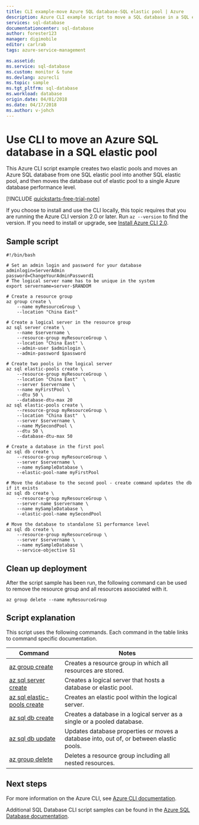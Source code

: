 ```yaml
---
title: CLI example-move Azure SQL database-SQL elastic pool | Azure
description: Azure CLI example script to move a SQL database in a SQL elastic pool 
services: sql-database
documentationcenter: sql-database
author: forester123
manager: digimobile
editor: carlrab
tags: azure-service-management

ms.assetid:
ms.service: sql-database
ms.custom: monitor & tune
ms.devlang: azurecli
ms.topic: sample
ms.tgt_pltfrm: sql-database
ms.workload: database
origin.date: 04/01/2018
ms.date: 04/17/2018
ms.author: v-johch
---
```


# Use CLI to move an Azure SQL database in a SQL elastic pool

This Azure CLI script example creates two elastic pools and moves an Azure SQL database from one SQL elastic pool into another SQL elastic pool, and then moves the database out of elastic pool to a single Azure database performance level. 

[!INCLUDE [quickstarts-free-trial-note](../../../includes/quickstarts-free-trial-note.md)]

If you choose to install and use the CLI locally, this topic requires that you are running the Azure CLI version 2.0 or later. Run `az --version` to find the version. If you need to install or upgrade, see [Install Azure CLI 2.0]( https://docs.azure.cn/cli/install-azure-cli). 

## Sample script

```azurecli
#!/bin/bash

# Set an admin login and password for your database
adminlogin=ServerAdmin
password=ChangeYourAdminPassword1
# The logical server name has to be unique in the system
export servername=server-$RANDOM

# Create a resource group
az group create \
	--name myResourceGroup \
	--location "China East" 

# Create a logical server in the resource group
az sql server create \
	--name $servername \
	--resource-group myResourceGroup \
	--location "China East" \
	--admin-user $adminlogin \
	--admin-password $password

# Create two pools in the logical server
az sql elastic-pools create \
	--resource-group myResourceGroup \
	--location "China East"  \
	--server $servername \
	--name myFirstPool \
	--dtu 50 \
	--database-dtu-max 20
az sql elastic-pools create \
	--resource-group myResourceGroup \
	--location "China East"  \
	--server $servername \
	--name MySecondPool \
	--dtu 50 \
	--database-dtu-max 50

# Create a database in the first pool
az sql db create \
	--resource-group myResourceGroup \
	--server $servername \
	--name mySampleDatabase \
	--elastic-pool-name myFirstPool

# Move the database to the second pool - create command updates the db if it exists
az sql db create \
	--resource-group myResourceGroup \
	--server-name $servername \
	--name mySampleDatabase \
	--elastic-pool-name mySecondPool

# Move the database to standalone S1 performance level
az sql db create \
	--resource-group myResourceGroup \
	--server $servername \
	--name mySampleDatabase \
	--service-objective S1
```

## Clean up deployment

After the script sample has been run, the following command can be used to remove the resource group and all resources associated with it.

```azurecli
az group delete --name myResourceGroup
```

## Script explanation

This script uses the following commands. Each command in the table links to command specific documentation.

| Command | Notes |
|---|---|
| [az group create](https://docs.azure.cn/cli/group#az_group_create) | Creates a resource group in which all resources are stored. |
| [az sql server create](https://docs.azure.cn/cli/sql/server#az_sql_server_create) | Creates a logical server that hosts a database or elastic pool. |
| [az sql elastic-pools create](https://docs.azure.cn/cli/sql/elastic-pool#az_sql_elastic_pool_create) | Creates an elastic pool within the logical server. |
| [az sql db create](https://docs.azure.cn/cli/sql/db#az_sql_db_create) | Creates a database in a logical server as a single or a pooled database. |
| [az sql db update](https://docs.azure.cn/cli/sql/db#az_sql_db_update) | Updates database properties or moves a database into, out of, or between elastic pools. |
| [az group delete](https://docs.azure.cn/cli/vm/extension#az_vm_extension_set) | Deletes a resource group including all nested resources. |

## Next steps

For more information on the Azure CLI, see [Azure CLI documentation](https://docs.azure.cn/cli/overview).

Additional SQL Database CLI script samples can be found in the [Azure SQL Database documentation](../sql-database-cli-samples.md).

<!--Update_Description: update Global CLI 2.O links to Mooncake CLI 2.O links-->